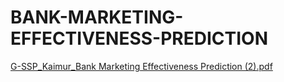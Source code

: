 # BANK-MARKETING-EFFECTIVENESS-PREDICTION
[G-SSP_Kaimur_Bank Marketing Effectiveness Prediction (2).pdf](https://github.com/GaneshkumarPatel/BANK-MARKETING-EFFECTIVENESS-PREDICTION/files/8402523/G-SSP_Kaimur_Bank.Marketing.Effectiveness.Prediction.2.pdf)

